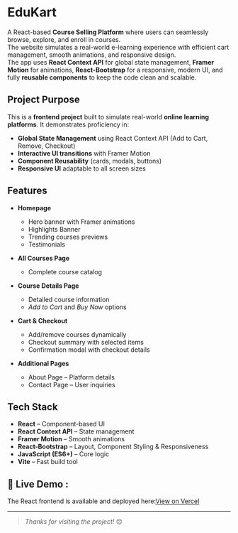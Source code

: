 # EduKart

A React-based **Course Selling Platform** where users can seamlessly browse, explore, and enroll in courses.  
The website simulates a real-world e-learning experience with efficient cart management, smooth animations, and responsive design.  
The app uses **React Context API** for global state management, **Framer Motion** for animations, **React-Bootstrap** for a responsive, modern UI, and fully **reusable components** to keep the code clean and scalable.  

## Project Purpose  

This is a **frontend project** built to simulate real-world **online learning platforms**. It demonstrates proficiency in:  
- **Global State Management** using React Context API (Add to Cart, Remove, Checkout)  
- **Interactive UI transitions** with Framer Motion  
- **Component Reusability** (cards, modals, buttons)  
- **Responsive UI** adaptable to all screen sizes


##  Features  
- **Homepage**  
  - Hero banner with Framer animations  
  - Highlights Banner  
  - Trending courses previews  
  - Testimonials  

- **All Courses Page**  
  - Complete course catalog  

- **Course Details Page**  
  - Detailed course information  
  - *Add to Cart* and *Buy Now* options  

- **Cart & Checkout**  
  - Add/remove courses dynamically  
  - Checkout summary with selected items  
  - Confirmation modal with checkout details  

- **Additional Pages**  
  - About Page – Platform details  
  - Contact Page – User inquiries  


## Tech Stack  
- **React** – Component-based UI  
- **React Context API** – State management  
- **Framer Motion** – Smooth animations  
- **React-Bootstrap** – Layout, Component Styling & Responsiveness  
- **JavaScript (ES6+)** – Core logic  
- **Vite** – Fast build tool


## 🔗 Live Demo : 
The React frontend is available and deployed here:[View on Vercel](https://edukart-learning-frontend.vercel.app/)

---

> *Thanks for visiting the project!* 😊
